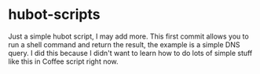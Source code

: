 hubot-scripts
=============

Just a simple hubot script, I may add more.
This first commit allows you to run a shell command and return the result, the example is a simple DNS query.
I did this because I didn't want to learn how to do lots of simple stuff like this in Coffee script right now.
